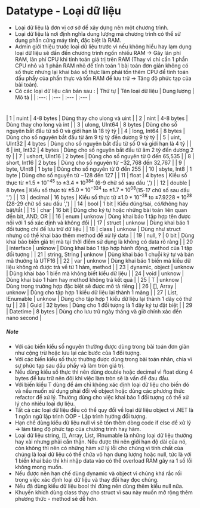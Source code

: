 # Datatype - Loại dữ liệu
- Loại dữ liệu là đơn vị cơ sở để xây dựng nên một chương trình.
- Loại dữ liệu là nơi định nghĩa dung lượng mà chương trình có thể sử dụng phần cứng máy tính, đặc biệt là RAM.
- Admin giới thiệu trước loại dữ liệu trước vì nếu không hiểu hay lạm dụng loại dữ liệu sẽ dấn đến chương trình ngốn nhiều RAM -> Gây lãn phí RAM, lãn phí CPU khi tính toán giá trị trên RAM (Thay vì chỉ cần 1 phần CPU nhỏ và 1 phần RAM nhỏ để tính toán 1 bài toán đơn giản không có số thực nhưng lại khai báo số thực làm phải tốn thêm CPU để tính toán dấu phẩy của phần thực và tốn RAM để lưu trữ -> Tăng độ phức tạp của bài toán).
- Có các loại dữ liệu căn bản sau :
| Thứ tự | Tên loại dữ liệu | Dung lượng | Mô tả                                                                                   |
| :---:  | :---             | :---       | :---                                                                                    |
#
| 1      | nuint            | 4-8 bytes  | Dùng thay cho ulong và uint                                                             |
| 2      | nint             | 4-8 bytes  | Dùng thay cho long và int                                                               |
| 3      | ulong, UInt64    | 8 bytes    | Dùng cho số nguyên bắt đầu từ số 0 và giới hạn là 18 tỷ tỷ                              |
| 4      | long, Int64      | 8 bytes    | Dùng cho số nguyên bắt đầu từ âm 9 tỷ tỷ đến dương 9 tỷ tỷ                              |
| 5      | uint, UInt32     | 4 bytes    | Dùng cho số nguyên bắt đầu từ số 0 và giới hạn là 4 tỷ                                  |
| 6      | int, Int32       | 4 bytes    | Dùng cho số nguyên bắt đầu từ âm 2 tỷ đến dương 2 tỷ                                    |
| 7      | ushort, UInt16   | 2 bytes    | Dùng cho số nguyên từ 0 đến 65,535                                                      |
| 8      | short, Int16     | 2 bytes    | Dùng cho số nguyên từ $-32,768$ đến 32,767                                              |
| 9      | byte, UInt8      | 1 byte     | Dùng cho số nguyên từ 0 đến 255                                                         |
| 10     | sbyte, Int8      | 1 byte     | Dùng cho số nguyên từ $-128$ đến 127                                                    |
| 11     | float            | 4 bytes    | Kiểu số thực từ $±1.5 * 10^{-45}$ to $±3.4 * 10^{384}$ (6-9 chữ số sau dấu ',')         |
| 12     | double           | 8 bytes    | Kiểu số thực từ $±5.0 * 10^{-324}$ to $±1.7 * 10^{08}$(15-17 chữ số sau dấu ',')        |
| 13     | decimal          | 16 bytes   | Kiểu số thực từ $±1.0 * 10^{-28}$ to $±7.9228 * 10^{28}$ (28-29 chữ số sau dấu ',')     |
| 14     | bool             | 1 bit      | Kiểu đúng/sai, có/không hay bật/tắt                                                     |
| 15     | char             | 16 bit     | Dùng cho ký tự hoặc những bài toán liên quan đến bit, AND, OR                           |
| 16     | enum             | unknow     | Dùng khai báo 1 tập hợp tên được nối với 1 số xác định và không đổi                     |
| 17     | struct           | unknow     | Dùng khai báo 1 đối tượng chỉ để lưu trữ dữ liệu                                        |
| 18     | class            | unknow     | Dùng như struct nhưng có thể khai báo thêm method để xử lý data                         |
| 19     | null, ?          | 0 bit      | Dùng khai báo biến giá trị mà tại thời điểm sử dụng là không có data rỏ ràng            |
| 20     | interface        | unknow     | Dùng khai báo 1 tập hợp hành động, method của 1 tập đối tượng                           |
| 21     | string, String   | unknow     | Dùng khai báo 1 chuỗi ký tự và bản mã thường là UTF16                                   |
| 22     | var              | unknow     | Dùng khai báo 1 biến mà kiểu dữ liệu không rỏ được trả về từ 1 hàm, method              |
| 23     | dynamic, object  | unknow     | Dủng khai báo 1 biến mà không biết kiểu dữ liệu                                         |
| 24     | void             | unknow     | Dùng khai báo 1 hàm hay method không trả kết quả                                        |
| 25     | T                | unknow     | Dùng trong trường hợp đặc biệt sẽ được mô tả riêng                                      |
| 26     | \[\], Array      | unknow     | Dùng cho tập hợp 1 kiểu dữ liệu lại thành 1 mảng                                        |
| 27     | List, IEnumable  | unknow     | Dùng cho tập hợp 1 kiểu dữ liệu lại thành 1 dãy có thứ tự                               |
| 28     | Guid             | 32 bytes   | Dùng cho 1 đối tượng là 1 dãy ký tự đặt biệt                                            |
| 29     | Datetime         | 8 bytes    | Dùng cho lưu trữ ngày tháng và giờ chính xác đến nano second                            |

##### Note
- Với các biến kiểu số nguyên thường được dùng trong bài toán đơn giản như cộng trừ hoặc lưu lại các bước của 1 đối tượng.
- Với các biến kiểu số thực thường được dùng trong bài toán nhân, chia vì sự phức tạp sau dấu phẩy và làm tròn giá trị.
- Nếu dùng kiểu số thực thì nên dùng double hoặc decimal vì float dùng 4 bytes để lưu trữ nên đôi khi việc làm tròn sẽ là vấn đề đau đầu.
- Với biến kiểu T dùng để ám chỉ không xác định loại dữ liệu cho biến đó và nếu muốn xử dụng phải đổi về object hoặc dùng các phương thức refactor để xử lý. Thường dùng cho việc khai báo 1 đối tượng có thể xử lý cho nhiều loại dự liệu.
- Tất cả các loại dữ liệu đều có thể quy đổi về loại dữ liệu object vì .NET là 1 ngôn ngữ lập trình OOP - Lập trình hướng đối tượng.
- Hạn chế dùng kiểu dữ liệu null vì sẽ tốn thêm dòng code if else để xử lý -> làm tăng độ phức tạp của chương trình hay hàm.
- Loại dữ liệu string, [], Array, List, IRnumable là những loại dữ liệu thường hay xài nhưng phải cẩn thận. Nếu được thì nên giới hạn độ dài của nó, còn không thì nên có những hàm xử lý lỗi cho chúng vì tính chất của chúng là loại dữ liệu có thể chứa vô hạn dung lượng hoặc null, tức là với 1 biến khai báo thì khi nhập data vào có thể overload RAM gây ra 1 số lỗi không mong muốn.
- Nếu được nên hạn chế dùng dynamic và object vì chúng khá rắc rối trong việc xác định loại dữ liệu và thay đổi hay đọc chúng.
- Nếu đã dùng kiểu dữ liệu bool thì đừng nên dùng thêm kiểu null nữa.
- Khuyến khích dùng class thay cho struct vì sau này muốn mở rộng thêm phương thức - method sẽ dễ hơn.
